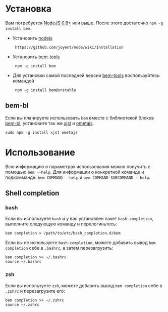 # Установка
Вам потребуется [NodeJS 0.8+](http://nodejs.org/) или выше.
После этого достаточно `npm -g install bem`.

 * Установить [nodejs](http://nodejs.org)

        https://github.com/joyent/node/wiki/Installation

 * Установить [bem-tools](https://github.com/bem/bem-tools)

        npm -g install bem

 * Для установки самой последней версии [bem-tools](https://github.com/bem/bem-tools) воспользуйтесь командой

        npm -g install bem@unstable

## bem-bl

Если вы планируете использовать `bem` вместе с библиотекой блоков
[bem-bl](https://github.com/bem/bem-bl), установите так же
[xjst](https://github.com/veged/xjst) и [ometajs](https://github.com/veged/ometa-js).

    sudo npm -g install xjst ometajs

# Использование
Всю информацию о параметрах использования можно получить с помощью `bem --help`.
Для информации о конкретной команде и подкомманде: `bem COMMAND --help` и `bem COMMAND SUBCOMMAND --help`.

## Shell completion

### bash

Если вы используете `bash` и у вас установлен пакет `bash-completion`, выполните следующую команду и перелогиньтесь:

    bem completion > /path/to/etc/bash_completion.d/bem

Если вы не используете `bash-completion`, можете добавить вывод `bem completion` себе в `.bashrc`, а затем перезагрузить:

    bem completion >> ~/.bashrc
    source ~/.bashrc

### zsh

Если вы используете `zsh`, можете добавить вывод `bem completion` себе в `.zshrc` и перезагрузите его:

    bem completion >> ~/.zshrc
    source ~/.zshrc
